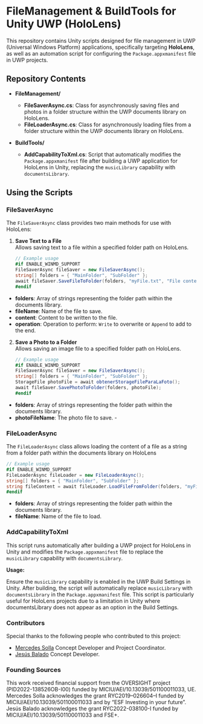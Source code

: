 # FileManagement & BuildTools for Unity UWP (HoloLens)

This repository contains Unity scripts designed for file management in UWP (Universal Windows Platform) applications, specifically targeting **HoloLens**, as well as an automation script for configuring the `Package.appxmanifest` file in UWP projects.

## Repository Contents

- **FileManagement/**
  - **FileSaverAsync.cs**: Class for asynchronously saving files and photos in a folder structure within the UWP documents library on HoloLens.
  - **FileLoaderAsync.cs**: Class for asynchronously loading files from a folder structure within the UWP documents library on HoloLens.

- **BuildTools/**
  - **AddCapabilityToXml.cs**: Script that automatically modifies the `Package.appxmanifest` file after building a UWP application for HoloLens in Unity, replacing the `musicLibrary` capability with `documentsLibrary`.

## Using the Scripts

### FileSaverAsync

The `FileSaverAsync` class provides two main methods for use with HoloLens:

1. **Save Text to a File**  
   Allows saving text to a file within a specified folder path on HoloLens.

   ```csharp
   // Example usage
   #if ENABLE_WINMD_SUPPORT
   FileSaverAsync fileSaver = new FileSaverAsync();
   string[] folders = { "MainFolder", "SubFolder" };
   await fileSaver.SaveFileToFolder(folders, "myFile.txt", "File content", FileSaverAsync.FileOperation.Write);
   #endif
    ```
- **folders**: Array of strings representing the folder path within the documents library.
- **fileName**: Name of the file to save.
- **content**: Content to be written to the file.
- **operation**: Operation to perform: `Write` to overwrite or `Append` to add to the end.

2. **Save a Photo to a Folder**  
   Allows saving an image file to a specified folder path on HoloLens.

   ```csharp
   // Example usage
   #if ENABLE_WINMD_SUPPORT
   FileSaverAsync fileSaver = new FileSaverAsync();
   string[] folders = { "MainFolder", "SubFolder" };
   StorageFile photoFile = await obtenerStorageFileParaLaFoto();
   await fileSaver.SavePhotoToFolder(folders, photoFile);
   #endif
- **folders**: Array of strings representing the folder path within the documents library.
- **photoFileName**: The photo file to save. -

### FileLoaderAsync
The `FileLoaderAsync` class allows loading the content of a file as a string from a folder path within the documents library on HoloLens

  ```csharp
  // Example usage
  #if ENABLE_WINMD_SUPPORT
  FileLoaderAsync fileLoader = new FileLoaderAsync();
  string[] folders = { "MainFolder", "SubFolder" };
  string fileContent = await fileLoader.LoadFileFromFolder(folders, "myFile.txt");
  #endif
  ```
- **folders**: Array of strings representing the folder path within the documents library.
- **fileName**: Name of the file to load.

### AddCapabilityToXml
This script runs automatically after building a UWP project for HoloLens in Unity and modifies the `Package.appxmanifest` file to replace the `musicLibrary` capability with `documentsLibrary`.

**Usage:**

Ensure the `musicLibrary` capability is enabled in the UWP Build Settings in Unity.
After building, the script will automatically replace `musicLibrary` with `documentsLibrary` in the `Package.appxmanifest` file.
This script is particularly useful for HoloLens projects due to a limitation in Unity where documentsLibrary does not appear as an option in the Build Settings.

### Contributors

Special thanks to the following people who contributed to this project:

- [Mercedes Solla](https://orcid.org/0000-0003-1042-4985) Concept Developer and Project Coordinator.
- [Jesús Balado](https://orcid.org/0000-0002-3758-3102) Concept Developer.

### Founding Sources 

This work received financial support from the OVERSIGHT project (PID2022-138526OB-I00) funded by MICIU/AEI/10.13039/501100011033, UE. 
Mercedes Solla acknowledges the grant RYC2019–026604–I funded by MICIU/AEI/10.13039/501100011033 and by “ESF Investing in your future”.
Jesús Balado acknowledges the grant RYC2022-038100-I funded by MICIU/AEI/10.13039/501100011033 and FSE+.
